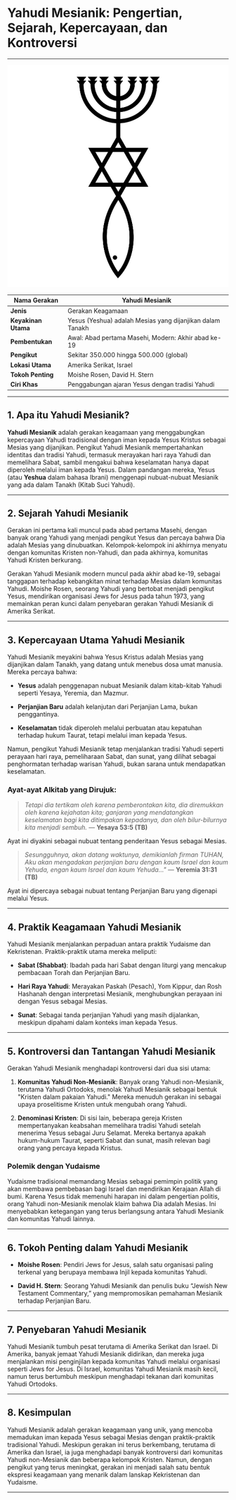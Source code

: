 # Yahudi Mesianik: Pengertian, Sejarah, Kepercayaan, dan Kontroversi

---

![ilustrasi gambar logo Mesianik](konten/img/aliran_agama/yahudi_mesianik.svg)

| **Nama Gerakan**          | **Yahudi Mesianik**                                         |
|---------------------------|-------------------------------------------------------------|
| **Jenis**                 | Gerakan Keagamaan                                           |
| **Keyakinan Utama**       | Yesus (Yeshua) adalah Mesias yang dijanjikan dalam Tanakh   |
| **Pembentukan**           | Awal: Abad pertama Masehi, Modern: Akhir abad ke-19         |
| **Pengikut**              | Sekitar 350.000 hingga 500.000 (global)                     |
| **Lokasi Utama**          | Amerika Serikat, Israel                                     |
| **Tokoh Penting**         | Moishe Rosen, David H. Stern                                |
| **Ciri Khas**             | Penggabungan ajaran Yesus dengan tradisi Yahudi             |

---

## 1. Apa itu Yahudi Mesianik?

**Yahudi Mesianik** adalah gerakan keagamaan yang menggabungkan kepercayaan Yahudi tradisional dengan iman kepada Yesus Kristus sebagai Mesias yang dijanjikan. Pengikut Yahudi Mesianik mempertahankan identitas dan tradisi Yahudi, termasuk merayakan hari raya Yahudi dan memelihara Sabat, sambil mengakui bahwa keselamatan hanya dapat diperoleh melalui iman kepada Yesus. Dalam pandangan mereka, Yesus (atau **Yeshua** dalam bahasa Ibrani) menggenapi nubuat-nubuat Mesianik yang ada dalam Tanakh (Kitab Suci Yahudi).

---

## 2. Sejarah Yahudi Mesianik

Gerakan ini pertama kali muncul pada abad pertama Masehi, dengan banyak orang Yahudi yang menjadi pengikut Yesus dan percaya bahwa Dia adalah Mesias yang dinubuatkan. Kelompok-kelompok ini akhirnya menyatu dengan komunitas Kristen non-Yahudi, dan pada akhirnya, komunitas Yahudi Kristen berkurang. 

Gerakan Yahudi Mesianik modern muncul pada akhir abad ke-19, sebagai tanggapan terhadap kebangkitan minat terhadap Mesias dalam komunitas Yahudi. Moishe Rosen, seorang Yahudi yang bertobat menjadi pengikut Yesus, mendirikan organisasi Jews for Jesus pada tahun 1973, yang memainkan peran kunci dalam penyebaran gerakan Yahudi Mesianik di Amerika Serikat.

---

## 3. Kepercayaan Utama Yahudi Mesianik

Yahudi Mesianik meyakini bahwa Yesus Kristus adalah Mesias yang dijanjikan dalam Tanakh, yang datang untuk menebus dosa umat manusia. Mereka percaya bahwa:

- **Yesus** adalah penggenapan nubuat Mesianik dalam kitab-kitab Yahudi seperti Yesaya, Yeremia, dan Mazmur.

- **Perjanjian Baru** adalah kelanjutan dari Perjanjian Lama, bukan penggantinya.

- **Keselamatan** tidak diperoleh melalui perbuatan atau kepatuhan terhadap hukum Taurat, tetapi melalui iman kepada Yesus.
  
Namun, pengikut Yahudi Mesianik tetap menjalankan tradisi Yahudi seperti perayaan hari raya, pemeliharaan Sabat, dan sunat, yang dilihat sebagai penghormatan terhadap warisan Yahudi, bukan sarana untuk mendapatkan keselamatan.

### Ayat-ayat Alkitab yang Dirujuk:

> *Tetapi dia tertikam oleh karena pemberontakan kita, dia diremukkan oleh karena kejahatan kita; ganjaran yang mendatangkan keselamatan bagi kita ditimpakan kepadanya, dan oleh bilur-bilurnya kita menjadi sembuh.*
> — **Yesaya 53:5 (TB)**

Ayat ini diyakini sebagai nubuat tentang penderitaan Yesus sebagai Mesias.

> *Sesungguhnya, akan datang waktunya, demikianlah firman TUHAN, Aku akan mengadakan perjanjian baru dengan kaum Israel dan kaum Yehuda, engan kaum Israel dan kaum Yehuda..."*
> — **Yeremia 31:31 (TB)**

Ayat ini dipercaya sebagai nubuat tentang Perjanjian Baru yang digenapi melalui Yesus.

---

## 4. Praktik Keagamaan Yahudi Mesianik

Yahudi Mesianik menjalankan perpaduan antara praktik Yudaisme dan Kekristenan. Praktik-praktik utama mereka meliputi:

- **Sabat (Shabbat)**: Ibadah pada hari Sabat dengan liturgi yang mencakup pembacaan Torah dan Perjanjian Baru.

- **Hari Raya Yahudi**: Merayakan Paskah (Pesach), Yom Kippur, dan Rosh Hashanah dengan interpretasi Mesianik, menghubungkan perayaan ini dengan Yesus sebagai Mesias.

- **Sunat**: Sebagai tanda perjanjian Yahudi yang masih dijalankan, meskipun dipahami dalam konteks iman kepada Yesus.

---

## 5. Kontroversi dan Tantangan Yahudi Mesianik

Gerakan Yahudi Mesianik menghadapi kontroversi dari dua sisi utama:

1. **Komunitas Yahudi Non-Mesianik**: Banyak orang Yahudi non-Mesianik, terutama Yahudi Ortodoks, menolak Yahudi Mesianik sebagai bentuk "Kristen dalam pakaian Yahudi." Mereka menuduh gerakan ini sebagai upaya proselitisme Kristen untuk mengubah orang Yahudi.
   
2. **Denominasi Kristen**: Di sisi lain, beberapa gereja Kristen mempertanyakan keabsahan memelihara tradisi Yahudi setelah menerima Yesus sebagai Juru Selamat. Mereka bertanya apakah hukum-hukum Taurat, seperti Sabat dan sunat, masih relevan bagi orang yang percaya kepada Kristus.

### Polemik dengan Yudaisme
Yudaisme tradisional memandang Mesias sebagai pemimpin politik yang akan membawa pembebasan bagi Israel dan mendirikan Kerajaan Allah di bumi. Karena Yesus tidak memenuhi harapan ini dalam pengertian politis, orang Yahudi non-Mesianik menolak klaim bahwa Dia adalah Mesias. Ini menyebabkan ketegangan yang terus berlangsung antara Yahudi Mesianik dan komunitas Yahudi lainnya.

---

## 6. Tokoh Penting dalam Yahudi Mesianik

- **Moishe Rosen**: Pendiri Jews for Jesus, salah satu organisasi paling terkenal yang berupaya membawa Injil kepada komunitas Yahudi.

- **David H. Stern**: Seorang Yahudi Mesianik dan penulis buku “Jewish New Testament Commentary,” yang mempromosikan pemahaman Mesianik terhadap Perjanjian Baru.

---

## 7. Penyebaran Yahudi Mesianik

Yahudi Mesianik tumbuh pesat terutama di Amerika Serikat dan Israel. Di Amerika, banyak jemaat Yahudi Mesianik didirikan, dan mereka juga menjalankan misi penginjilan kepada komunitas Yahudi melalui organisasi seperti Jews for Jesus. Di Israel, komunitas Yahudi Mesianik masih kecil, namun terus bertumbuh meskipun menghadapi tekanan dari komunitas Yahudi Ortodoks.

---

## 8. Kesimpulan
Yahudi Mesianik adalah gerakan keagamaan yang unik, yang mencoba memadukan iman kepada Yesus sebagai Mesias dengan praktik-praktik tradisional Yahudi. Meskipun gerakan ini terus berkembang, terutama di Amerika dan Israel, ia juga menghadapi banyak kontroversi dari komunitas Yahudi non-Mesianik dan beberapa kelompok Kristen. Namun, dengan pengikut yang terus meningkat, gerakan ini menjadi salah satu bentuk ekspresi keagamaan yang menarik dalam lanskap Kekristenan dan Yudaisme.

---